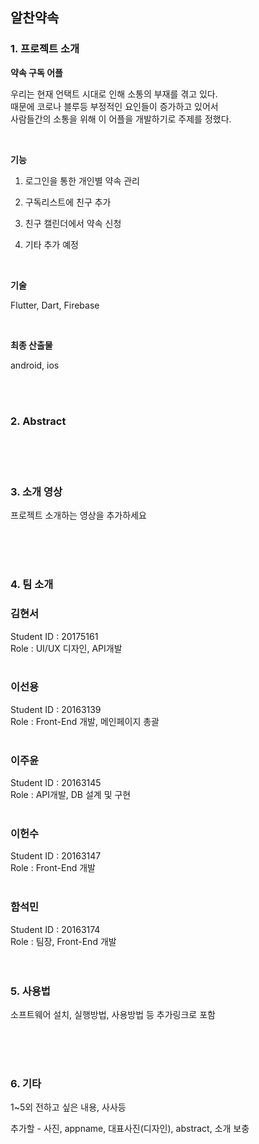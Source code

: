 ## 알찬약속

### 1. 프로젝트 소개

  **약속 구독 어플**

우리는 현재 언택트 시대로 인해 소통의 부재를 겪고 있다. <br>
때문에 코로나 블루등 부정적인 요인들이 증가하고 있어서 <br>
사람들간의 소통을 위해 이 어플을 개발하기로 주제를 정했다.<br>

<br>

**기능** 

1) 로그인을 통한 개인별 약속 관리

2) 구독리스트에 친구 추가

3) 친구 캘린더에서 약속 신청

4) 기타 추가 예정

<br>

**기술**

Flutter, Dart, Firebase

<br>

**최종 산출물**

android, ios

<br>
<br>

### 2. Abstract<br>

<br>
<br>
<br>

### 3. 소개 영상

프로젝트 소개하는 영상을 추가하세요

<br>
<br>
<br>

### 4. 팀 소개

### 김현서
Student ID : 20175161   
Role : UI/UX 디자인, API개발
  <br>
  <br>

### 이선용
Student ID : 20163139 <br>
Role : Front-End 개발, 메인페이지 총괄
   <br>
   <br>

### 이주윤
Student ID : 20163145 <br>
Role : API개발, DB 설계 및 구현
   <br>
   <br>

### 이헌수
Student ID : 20163147 <br>
Role : Front-End 개발
   <br>
   <br>

### 함석민
Student ID : 20163174 <br>
Role : 팀장, Front-End 개발
   <br>
   <br>
   <br>

### 5. 사용법

소프트웨어 설치, 실행방법, 사용방법 등 추가링크로 포함


<br>
<br>
<br>

### 6. 기타

1~5외 전하고 싶은 내용, 사사등

추가할  - 사진, appname, 대표사진(디자인), abstract, 소개 보충
